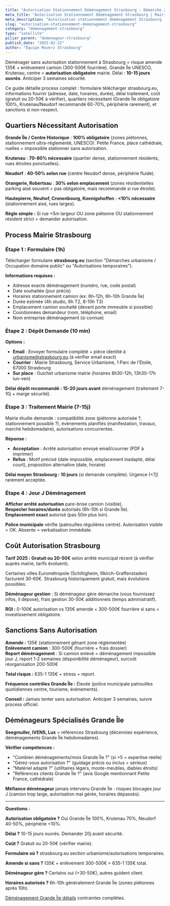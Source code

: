```yaml
---
title: "Autorisation Stationnement Déménagement Strasbourg : Démarche 2025"
meta_title: "Autorisation Stationnement Déménagement Strasbourg | Mairie 10-15j"
meta_description: "Autorisation stationnement déménagement Strasbourg : obligatoire Grande Île/Krutenau, délai 10-15j mairie, gratuit ou 20-50€, formulaire strasbourg.eu, amende 135€ si sans."
slug: "autorisation-stationnement-demenagement-strasbourg"
category: "demenagement-strasbourg"
type: "satellite"
pilier_parent: "demenageur-strasbourg"
publish_date: "2025-02-22"
author: "Équipe Moverz Strasbourg"
---
```


Déménager sans autorisation stationnement à Strasbourg = risque amende 135€ + enlèvement camion (300-500€ fourrière). Grande Île UNESCO, Krutenau, centre = **autorisation obligatoire** mairie. Délai : **10-15 jours ouvrés**. Anticiper 3 semaines sécurité.

Ce guide détaille process complet : formulaire télécharger strasbourg.eu, informations fournir (adresse, date, horaires, durée), délai traitement, coût (gratuit ou 20-50€ à vérifier), quartiers nécessitant (Grande Île obligatoire 100%, Krutenau/Neudorf recommandé 60-70%, périphérie rarement), et sanctions si non-respect.

## Quartiers Nécessitant Autorisation

**Grande Île / Centre Historique** : **100% obligatoire** (zones piétonnes, stationnement ultra-réglementé, UNESCO). Petite France, place cathédrale, ruelles = impossible stationner sans autorisation.

**Krutenau** : **70-80% nécessaire** (quartier dense, stationnement résidents, rues étroites ponctuelles).

**Neudorf** : **40-50% selon rue** (centre Neudorf dense, périphérie fluide).

**Orangerie, Robertsau** : **30% selon emplacement** (zones résidentielles parking aisé souvent = pas obligatoire, mais recommandé si rue étroite).

**Hautepierre, Neuhof, Cronenbourg, Koenigshoffen** : **<10% nécessaire** (stationnement aisé, rues larges).

**Règle simple :** Si rue <5m largeur OU zone piétonne OU stationnement résident strict = demander autorisation.

## Process Mairie Strasbourg

### Étape 1 : Formulaire (1h)

Télécharger formulaire **strasbourg.eu** (section "Démarches urbanisme / Occupation domaine public" ou "Autorisations temporaires").

**Informations requises :**
- Adresse exacte déménagement (numéro, rue, code postal)
- Date souhaitée (jour précis)
- Horaires stationnement camion (ex: 6h-12h, 6h-10h Grande Île)
- Durée estimée (4h studio, 6h T2, 8-10h T3)
- Emplacement camion souhaité (devant porte immeuble si possible)
- Coordonnées demandeur (nom, téléphone, email)
- Nom entreprise déménagement (si connue)

### Étape 2 : Dépôt Demande (10 min)

**Options :**
- **Email** : Envoyer formulaire complété + pièce identité à urbanisme@strasbourg.eu (à vérifier email exact)
- **Courrier** : Mairie Strasbourg, Service Urbanisme, 1 Parc de l'Étoile, 67000 Strasbourg
- **Sur place** : Guichet urbanisme mairie (horaires 8h30-12h, 13h30-17h lun-ven)

**Délai dépôt recommandé :** **15-20 jours avant** déménagement (traitement 7-10j + marge sécurité).

### Étape 3 : Traitement Mairie (7-15j)

Mairie étudie demande : compatibilité zone (piétonne autorisée ?, stationnement possible ?), événements planifiés (manifestation, travaux, marché hebdomadaire), autorisations concurrentes.

**Réponse :**
- **Acceptation** : Arrêté autorisation envoyé email/courrier (PDF à imprimer)
- **Refus** : Motif précisé (date impossible, emplacement inadapté, délai court), proposition alternative (date, horaire)

**Délai moyen Strasbourg :** **10 jours** (si demande complète). Urgence (<7j) rarement acceptée.

### Étape 4 : Jour J Déménagement

**Afficher arrêté autorisation** pare-brise camion (visible).  
**Respecter horaires/durée** autorisés (6h-10h si Grande Île).  
**Emplacement exact** autorisé (pas 50m plus loin).

**Police municipale** vérifie (patrouilles régulières centre). Autorisation visible = OK. Absente = verbalisation immédiate.

## Coût Autorisation Strasbourg

**Tarif 2025 :** **Gratuit ou 20-50€** selon arrêté municipal récent (à vérifier auprès mairie, tarifs évoluent).

Certaines villes Eurométropole (Schiltigheim, Illkirch-Graffenstaden) facturent 30-60€. Strasbourg historiquement gratuit, mais évolutions possibles.

**Déménageur gestion** : Si déménageur gère démarche (vous fournissez infos, il dépose), frais gestion 30-50€ additionnels (temps administratif).

**ROI :** 0-100€ autorisation vs 135€ amende + 300-500€ fourrière si sans = investissement obligatoire.

## Sanctions Sans Autorisation

**Amende :** 135€ (stationnement gênant zone réglementée)  
**Enlèvement camion** : 300-500€ (fourrière + frais dossier)  
**Report déménagement** : Si camion enlevé = déménagement impossible jour J, report 1-2 semaines (disponibilité déménageur), surcoût réorganisation 200-500€

**Total risque :** 635-1 135€ + stress + report.

**Fréquence contrôles Grande Île :** Élevée (police municipale patrouilles quotidiennes centre, tourisme, événements).

**Conseil :** Jamais tenter sans autorisation. Anticiper 3 semaines, suivre process officiel.

## Déménageurs Spécialisés Grande Île

**Seegmuller, IVENS, Lux** = références Strasbourg (décennies expérience, déménagements Grande Île hebdomadaires).

**Vérifier compétences :**
- "Combien déménagements/mois Grande Île ?" (si >5 = expertise réelle)
- "Gérez-vous autorisation ?" (guidage précis ou inclus = sérieux)
- "Matériel adapté ?" (utilitaires légers, monte-meubles, diables étroits)
- "Références clients Grande Île ?" (avis Google mentionnant Petite France, cathédrale)

**Méfiance déménageur** jamais intervenu Grande Île : risques blocages jour J (camion trop large, autorisation mal gérée, horaires dépassés).

---

**Questions :**

**Autorisation obligatoire ?** Oui Grande Île 100%, Krutenau 70%, Neudorf 40-50%, périphérie <10%.

**Délai ?** 10-15 jours ouvrés. Demander 20j avant sécurité.

**Coût ?** Gratuit ou 20-50€ (vérifier mairie).

**Formulaire où ?** strasbourg.eu section urbanisme/autorisations temporaires.

**Amende si sans ?** 135€ + enlèvement 300-500€ = 635-1 135€ total.

**Déménageur gère ?** Certains oui (+30-50€), autres guident client.

**Horaires autorisés ?** 6h-10h généralement Grande Île (zones piétonnes après 10h).

[Déménagement Grande Île détails](/blog/demenagement-strasbourg/demenageur-grande-ile-strasbourg) contraintes complètes.

